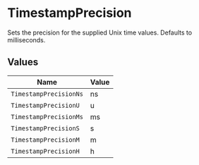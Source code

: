 # TimestampPrecision

Sets the precision for the supplied Unix time values. Defaults to milliseconds.


## Values

| Name                   | Value                  |
| ---------------------- | ---------------------- |
| `TimestampPrecisionNs` | ns                     |
| `TimestampPrecisionU`  | u                      |
| `TimestampPrecisionMs` | ms                     |
| `TimestampPrecisionS`  | s                      |
| `TimestampPrecisionM`  | m                      |
| `TimestampPrecisionH`  | h                      |